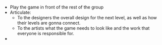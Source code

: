 - Play the game in front of the rest of the group
- Articulate:
	- To the designers the overall design for the next level, as well as how their levels are gonna connect.
	- To the artists what the game needs to look like and the work that everyone is responsible for.
- 
